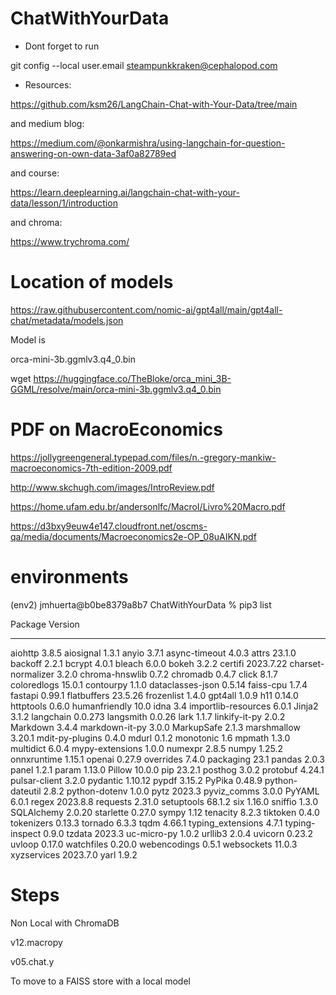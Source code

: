 # ChatWithYourData


* Dont forget to run

git config --local user.email steampunkkraken@cephalopod.com

* Resources:




https://github.com/ksm26/LangChain-Chat-with-Your-Data/tree/main

and medium blog:


https://medium.com/@onkarmishra/using-langchain-for-question-answering-on-own-data-3af0a82789ed


and course:


https://learn.deeplearning.ai/langchain-chat-with-your-data/lesson/1/introduction

and chroma:


https://www.trychroma.com/


# Location of models





https://raw.githubusercontent.com/nomic-ai/gpt4all/main/gpt4all-chat/metadata/models.json


Model is

orca-mini-3b.ggmlv3.q4_0.bin

 wget https://huggingface.co/TheBloke/orca_mini_3B-GGML/resolve/main/orca-mini-3b.ggmlv3.q4_0.bin

#  PDF on MacroEconomics

https://jollygreengeneral.typepad.com/files/n.-gregory-mankiw-macroeconomics-7th-edition-2009.pdf

http://www.skchugh.com/images/IntroReview.pdf

https://home.ufam.edu.br/andersonlfc/MacroI/Livro%20Macro.pdf


https://d3bxy9euw4e147.cloudfront.net/oscms-qa/media/documents/Macroeconomics2e-OP_08uAIKN.pdf


# environments


(env2) jmhuerta@b0be8379a8b7 ChatWithYourData % pip3  list


Package             Version
------------------- ---------
aiohttp             3.8.5
aiosignal           1.3.1
anyio               3.7.1
async-timeout       4.0.3
attrs               23.1.0
backoff             2.2.1
bcrypt              4.0.1
bleach              6.0.0
bokeh               3.2.2
certifi             2023.7.22
charset-normalizer  3.2.0
chroma-hnswlib      0.7.2
chromadb            0.4.7
click               8.1.7
coloredlogs         15.0.1
contourpy           1.1.0
dataclasses-json    0.5.14
faiss-cpu           1.7.4
fastapi             0.99.1
flatbuffers         23.5.26
frozenlist          1.4.0
gpt4all             1.0.9
h11                 0.14.0
httptools           0.6.0
humanfriendly       10.0
idna                3.4
importlib-resources 6.0.1
Jinja2              3.1.2
langchain           0.0.273
langsmith           0.0.26
lark                1.1.7
linkify-it-py       2.0.2
Markdown            3.4.4
markdown-it-py      3.0.0
MarkupSafe          2.1.3
marshmallow         3.20.1
mdit-py-plugins     0.4.0
mdurl               0.1.2
monotonic           1.6
mpmath              1.3.0
multidict           6.0.4
mypy-extensions     1.0.0
numexpr             2.8.5
numpy               1.25.2
onnxruntime         1.15.1
openai              0.27.9
overrides           7.4.0
packaging           23.1
pandas              2.0.3
panel               1.2.1
param               1.13.0
Pillow              10.0.0
pip                 23.2.1
posthog             3.0.2
protobuf            4.24.1
pulsar-client       3.2.0
pydantic            1.10.12
pypdf               3.15.2
PyPika              0.48.9
python-dateutil     2.8.2
python-dotenv       1.0.0
pytz                2023.3
pyviz_comms         3.0.0
PyYAML              6.0.1
regex               2023.8.8
requests            2.31.0
setuptools          68.1.2
six                 1.16.0
sniffio             1.3.0
SQLAlchemy          2.0.20
starlette           0.27.0
sympy               1.12
tenacity            8.2.3
tiktoken            0.4.0
tokenizers          0.13.3
tornado             6.3.3
tqdm                4.66.1
typing_extensions   4.7.1
typing-inspect      0.9.0
tzdata              2023.3
uc-micro-py         1.0.2
urllib3             2.0.4
uvicorn             0.23.2
uvloop              0.17.0
watchfiles          0.20.0
webencodings        0.5.1
websockets          11.0.3
xyzservices         2023.7.0
yarl                1.9.2



# Steps


Non Local with ChromaDB

v12.macropy


v05.chat.y



To move to a FAISS store with a local model


